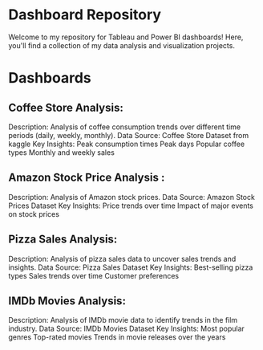# Dashboard Repository
Welcome to my repository for Tableau and Power BI dashboards! Here, you'll find a collection of my data analysis and visualization projects.

# Dashboards

## Coffee Store Analysis:

Description: Analysis of coffee consumption trends over different time periods (daily, weekly, monthly).
Data Source: Coffee Store Dataset from kaggle
Key Insights:
Peak consumption times
Peak days
Popular coffee types
Monthly and weekly sales

## Amazon Stock Price Analysis :

Description: Analysis of Amazon stock prices.
Data Source: Amazon Stock Prices Dataset
Key Insights:
Price trends over time
Impact of major events on stock prices

## Pizza Sales Analysis:

Description: Analysis of pizza sales data to uncover sales trends and insights.
Data Source: Pizza Sales Dataset
Key Insights:
Best-selling pizza types
Sales trends over time
Customer preferences

## IMDb Movies Analysis:

Description: Analysis of IMDb movie data to identify trends in the film industry.
Data Source: IMDb Movies Dataset
Key Insights:
Most popular genres
Top-rated movies
Trends in movie releases over the years
